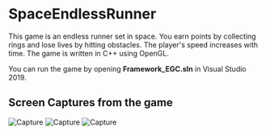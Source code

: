 # SpaceEndlessRunner

This game is an endless runner set in space. You earn points by collecting rings and lose lives by hitting obstacles. The player's speed increases with time. 
The game is written in C++ using OpenGL.

You can run the game by opening **Framework_EGC.sln** in Visual Studio 2019.

## Screen Captures from the game

![Capture](https://i.imgur.com/67srtEQ.png)
![Capture](https://i.imgur.com/vr1DL5x.png)
![Capture](https://i.imgur.com/2xch7TW.png)
